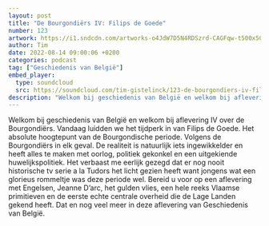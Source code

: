 ```yaml
---
layout: post
title: "De Bourgondiërs IV: Filips de Goede"
number: 123
artwork: https://i1.sndcdn.com/artworks-o4JdW7D5N4RDSzrd-CAGFqw-t500x500.jpg
author: Tim
date: 2022-08-14 09:00:06 +0200
categories: podcast
tag: ["Geschiedenis van België"]
embed_player:
  type: soundcloud
  src: https://soundcloud.com/tim-gistelinck/123-de-bourgondiers-iv-filips-de-goede
description: "Welkom bij geschiedenis van België en welkom bij aflevering IV over de Bourgondiërs."
---
```

Welkom bij geschiedenis van België en welkom bij aflevering IV over de Bourgondiërs. Vandaag luidden we het tijdperk in van Filips de Goede. Het absolute hoogtepunt van de Bourgondische periode. Volgens de Bourgondiërs in elk geval. De realiteit is natuurlijk iets ingewikkelder en heeft alles te maken met oorlog, politiek gekonkel en een uitgekiende huwelijkspolitiek. Het verbaast me eerlijk gezegd dat er nog nooit historische tv serie a la Tudors het licht gezien heeft want jongens wat een glorieus rommeltje was deze periode wel. Bereid u voor op een aflevering met Engelsen, Jeanne D’arc, het gulden vlies, een hele reeks Vlaamse primitieven en de eerste echte centrale overheid die de Lage Landen gekend heeft. Dat en nog veel meer in deze aflevering van Geschiedenis van België.